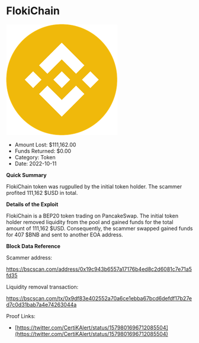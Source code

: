 # FlokiChain
![FlokiChain](/rektimages/FlokiChain.png)
- Amount Lost: $111,162.00
- Funds Returned: $0.00
- Category: Token
- Date: 2022-10-11

**Quick Summary**

FlokiChain token was rugpulled by the initial token holder. The scammer profited 111,162 $USD in total.

  


 **Details of the Exploit**

FlokiChain is a BEP20 token trading on PancakeSwap. The initial token holder removed liquidity from the pool and gained funds for the total amount of 111,162 $USD. Consequently, the scammer swapped gained funds for 407 $BNB and sent to another EOA address.

  


 **Block Data Reference**

Scammer address:

https://bscscan.com/address/0x19c943b6557a17176b4ed8c2d6081c7e71a5fd35

  


Liquidity removal transaction:

https://bscscan.com/tx/0x9df83e402552a70a6ce1ebba67bcd6defdf17b27ed7c0d31bab7a4e74263044a


Proof Links:
- [https://twitter.com/CertiKAlert/status/1579801696712085504](https://twitter.com/CertiKAlert/status/1579801696712085504)


